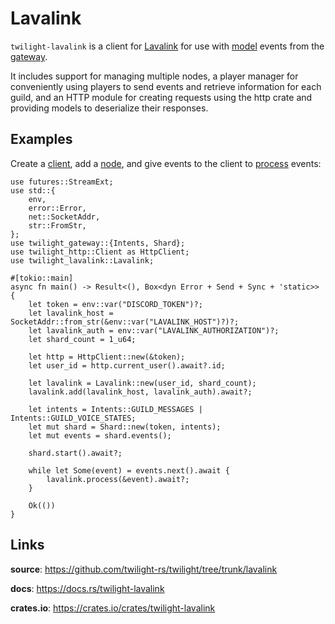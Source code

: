 # Lavalink

`twilight-lavalink` is a client for [Lavalink] for use with [model] events from
the [gateway].

It includes support for managing multiple nodes, a player manager for
conveniently using players to send events and retrieve information for each
guild, and an HTTP module for creating requests using the http crate and
providing models to deserialize their responses.

## Examples

Create a [client], add a [node], and give events to the client to [process]
events:

```rust,no_run
use futures::StreamExt;
use std::{
    env,
    error::Error,
    net::SocketAddr,
    str::FromStr,
};
use twilight_gateway::{Intents, Shard};
use twilight_http::Client as HttpClient;
use twilight_lavalink::Lavalink;

#[tokio::main]
async fn main() -> Result<(), Box<dyn Error + Send + Sync + 'static>> {
    let token = env::var("DISCORD_TOKEN")?;
    let lavalink_host = SocketAddr::from_str(&env::var("LAVALINK_HOST")?)?;
    let lavalink_auth = env::var("LAVALINK_AUTHORIZATION")?;
    let shard_count = 1_u64;

    let http = HttpClient::new(&token);
    let user_id = http.current_user().await?.id;

    let lavalink = Lavalink::new(user_id, shard_count);
    lavalink.add(lavalink_host, lavalink_auth).await?;

    let intents = Intents::GUILD_MESSAGES | Intents::GUILD_VOICE_STATES;
    let mut shard = Shard::new(token, intents);
    let mut events = shard.events();

    shard.start().await?;

    while let Some(event) = events.next().await {
        lavalink.process(&event).await?;
    }

    Ok(())
}
```

## Links

**source**: <https://github.com/twilight-rs/twilight/tree/trunk/lavalink>

**docs**: <https://docs.rs/twilight-lavalink>

**crates.io**: <https://crates.io/crates/twilight-lavalink>

[Lavalink]: https://github.com/Frederikam/Lavalink
[client]: https://twilight-rs.github.io/twilight/twilight_lavalink/client/struct.Lavalink.html
[gateway]: ../section_3_gateway.html
[model]: ../section_1_model.html
[node]: https://twilight-rs.github.io/twilight/twilight_lavalink/node/struct.Node.html
[process]: https://twilight-rs.github.io/twilight/twilight_lavalink/client/struct.Lavalink.html#method.process
